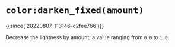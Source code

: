 # `color:darken_fixed(amount)`

{{since('20220807-113146-c2fee766')}}

Decrease the lightness by amount, a value ranging from `0.0` to `1.0`.



